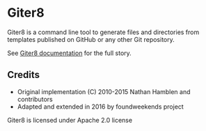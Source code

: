 Giter8
======

Giter8 is a command line tool to generate files and directories from
templates published on GitHub or any other Git repository.

See [Giter8 documentation][docs] for the full story.

Credits
-------

- Original implementation (C) 2010-2015 Nathan Hamblen and contributors
- Adapted and extended in 2016 by foundweekends project

Giter8 is licensed under Apache 2.0 license

  [docs]: https://www.foundweekends.org/giter8/
